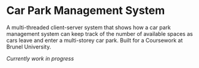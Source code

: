 # Car Park Management System
A multi-threaded client-server system that shows how a car park management system can keep track of the number of available spaces as cars leave and enter a multi-storey car park. Built for a Coursework at Brunel University.

*Currently work in progress*
